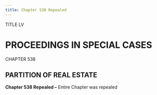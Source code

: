 ```yaml
---
title: Chapter 538 Repealed
---
```


TITLE LV
                                             
PROCEEDINGS IN SPECIAL CASES
============================

CHAPTER 538
                                             
PARTITION OF REAL ESTATE
------------------------

**Chapter 538 Repealed –** Entire Chapter was repealed
